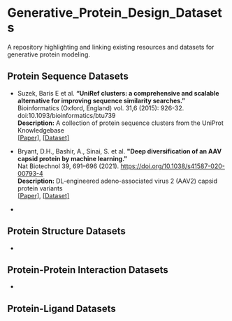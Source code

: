 # Generative_Protein_Design_Datasets
A repository highlighting and linking existing resources and datasets for generative protein modeling. 


## Protein Sequence Datasets  

- Suzek, Baris E et al. **“UniRef clusters: a comprehensive and scalable alternative for improving sequence similarity searches.”**
  Bioinformatics (Oxford, England) vol. 31,6 (2015): 926-32. doi:10.1093/bioinformatics/btu739  
  **Description:** A collection of protein sequence clusters from the UniProt Knowledgebase  
  [[Paper]](https://academic.oup.com/bioinformatics/article/31/6/926/214968), [[Dataset]](http://www.uniprot.org/uniref)
  
- Bryant, D.H., Bashir, A., Sinai, S. et al. **"Deep diversification of an AAV capsid protein by machine learning."**  
  Nat Biotechnol 39, 691–696 (2021). https://doi.org/10.1038/s41587-020-00793-4  
  **Description:** DL-engineered adeno-associated virus 2 (AAV2) capsid protein variants  
  [[Paper]](https://www.nature.com/articles/s41587-020-00793-4#Abs1), [[Dataset]](https://www.ncbi.nlm.nih.gov/bioproject/PRJNA673640/)
  
- 

## Protein Structure Datasets
- 

## Protein-Protein Interaction Datasets
-

## Protein-Ligand Datasets
